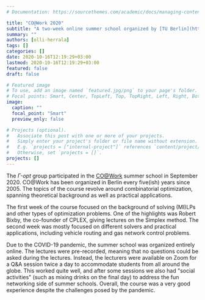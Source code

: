 ```yaml
---
# Documentation: https://sourcethemes.com/academic/docs/managing-content/

title: "CO@Work 2020"
subtitle: "A two-week online summer school organized by [TU Berlin](https://math.tu-berlin.de/menue/home/parameter/en/)"
summary: ""
authors: [olli-herrala]
tags: []
categories: []
date: 2020-10-16T12:19:29+03:00
lastmod: 2020-10-16T12:19:29+03:00
featured: false
draft: false

# Featured image
# To use, add an image named `featured.jpg/png` to your page's folder.
# Focal points: Smart, Center, TopLeft, Top, TopRight, Left, Right, BottomLeft, Bottom, BottomRight.
image:
  caption: ""
  focal_point: "Smart"
  preview_only: false

# Projects (optional).
#   Associate this post with one or more of your projects.
#   Simply enter your project's folder or file name without extension.
#   E.g. `projects = ["internal-project"]` references `content/project/deep-learning/index.md`.
#   Otherwise, set `projects = []`.
projects: []
---
```


The *$\Gamma$-opt* group participated in the [CO@Work](https://co-at-work.zib.de) summer school in September 2020. CO@Work has been organized in Berlin every five(ish) years since 2005. The topics of the course revolve around combinatorial optimization, spanning theoretical background as well as practical applications.

The first week of the course focused on the background of solving (MI)LPs and other types of optimization problems. One of the highlights was Robert Bixby, the co-founder of CPLEX, giving lectures on the Simplex method. The second week was mostly focused on different solvers and practical applications, including vehicle routing and gas network control problems. 

Due to the COVID-19 pandemic, the summer school was organized entirely online. The lectures were pre-recorded, meaning that no questions could be asked during the lectures. Instead, the lecturers were available on Zoom for a Q&A session twice a day to accommodate students from all around the globe. This worked quite well, and after some sessions we also had "social activities" (such as mixing drinks on the final day) to address the fun networking side of summer schools. Overall, the course was a very good experience despite the challenges posed by the pandemic.
